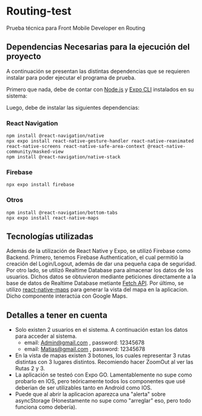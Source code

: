 # Routing-test
Prueba técnica para Front Mobile Developer en Routing

## Dependencias Necesarias para la ejecución del proyecto

A continuación se presentan las distintas dependencias que se requieren instalar para poder ejecutar el programa de prueba.

Primero que nada, debe de contar con [Node.js](https://nodejs.org/en/download/) y [Expo CLI](https://docs.expo.dev/get-started/installation/) instalados en su sistema:

Luego, debe de instalar las siguientes dependencias:
### React Navigation
```
npm install @react-navigation/native
npx expo install react-native-gesture-handler react-native-reanimated react-native-screens react-native-safe-area-context @react-native-community/masked-view
npm install @react-navigation/native-stack

```
### Firebase
```
npx expo install firebase

```

### Otros
```
npm install @react-navigation/bottom-tabs
npx expo install react-native-maps

```
## Tecnologías utilizadas
Además de la utilización de React Native y Expo, se utilizó Firebase como Backend.
Primero, tenemos Firebase Authentication, el cual permitió la creación del Login/Logout, además de dar una pequeña capa de seguridad. Por otro lado, se utilizó Realtime Database para almacenar los datos de los usuarios. Dichos datos se obtuvieron mediante peticiones directamente a la base de datos de Realtime Database metiante [Fetch API](https://reactnative.dev/docs/network).
Por último, se utilizo [react-native-maps](https://github.com/react-native-maps/react-native-maps) para generar la vista del mapa en la aplicacíon. Dicho componente interactúa con Google Maps.

## Detalles a tener en cuenta
- Solo existen 2 usuarios en el sistema. A continuación estan los datos para acceder al sistema.
  - email: Admin@gmail.com , password: 12345678
  - email: Matias@gmail.com , password: 12345678
- En la vista de mapas existen 3 botones, los cuales representar 3 rutas distintas con 3 lugares distintos. Recomiendo hacer ZoomOut al ver las Rutas 2 y 3.
- La aplicación se testeó con Expo GO. Lamentablemente no supe como probarlo en IOS, pero teóricamente todos los componentes que usé deberian de ser utilizables tanto en Android como IOS. 
- Puede que al abrir la aplicacion aparezca una "alerta" sobre asyncStorage (Honestamente no supe como "arreglar" eso, pero todo funciona como debería).

